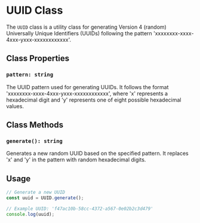 # UUID Class

The `UUID` class is a utility class for generating Version 4 (random) Universally Unique Identifiers (UUIDs) following the pattern 'xxxxxxxx-xxxx-4xxx-yxxx-xxxxxxxxxxxx'.

## Class Properties

### `pattern: string`

The UUID pattern used for generating UUIDs. It follows the format 'xxxxxxxx-xxxx-4xxx-yxxx-xxxxxxxxxxxx', where 'x' represents a hexadecimal digit and 'y' represents one of eight possible hexadecimal values.

## Class Methods

### `generate(): string`

Generates a new random UUID based on the specified pattern. It replaces 'x' and 'y' in the pattern with random hexadecimal digits.

## Usage

```typescript
// Generate a new UUID
const uuid = UUID.generate();

// Example UUID: 'f47ac10b-58cc-4372-a567-0e02b2c3d479'
console.log(uuid);
```
